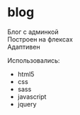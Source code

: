 # blog
Блог с админкой </br>
Построен на флексах </br> 
Адаптивен </br>

Использовались:
- html5
- css
- sass
- javascript
- jquery
